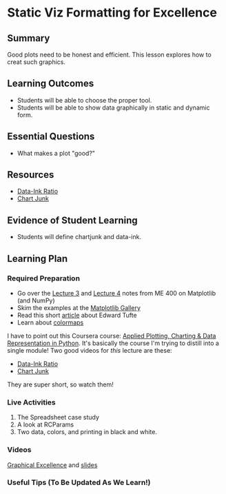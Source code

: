 <!--
This "lecture" or "lesson" template is adapted from the one provided here:
 http://www.buffalo.edu/ubcei/enhance/teaching/lesson-planning.html
Although the page produced from this is learner-facing, some of the
lesson plan structure
-->

# Static Viz Formatting for Excellence

## Summary

<!--
Short description of the lesson.
-->

Good plots need to be honest and efficient.  This lesson
explores how to creat such graphics.


<!--
********* STAGE 1 - DESIRED RESULTS ********************************************
-->

## Learning Outcomes

<!--
      What course goals or outcomes will this lesson address?
-->

 - Students will be able to choose the proper tool.
 - Students will be able to show data graphically in static 
   and dynamic form.


## Essential Questions

<!--
      What question(s) will your students be able to answer by the end of
      instruction?
-->

 - What makes a plot "good?"

## Resources

<!--
      What resources can be made available to your student to support their
      active learning?
      What formats are best suited to complement your course material?
-->

  - [Data-Ink Ratio](https://www.coursera.org/lecture/python-plotting/graphical-heuristics-data-ink-ratio-edward-tufte-qFnP9)
  - [Chart Junk](https://www.coursera.org/lecture/python-plotting/graphical-heuristics-chart-junk-edward-tufte-LCcy7)
  



<!--
********* STAGE 2 - ASSESSMENT EVIDENCE ****************************************
-->

##  Evidence of Student Learning

<!--
      How will you assess students’ prior knowledge?
      What criteria will be used to assess student performance?
      What evidence will be collected to demonstrate achievement?
      How will students reflect and self-assess their learning?
-->

  - Students will define chartjunk and data-ink.

<!--
********* STAGE 3 - LEARNING PLAN ****************************************
-->


## Learning Plan

<!--
List the steps in chronological order to create a timeline of what
will occur in your lesson.

Consider how each of the components below will be included in your
lesson if applicable:

   - Anticipatory Sets/Hooks
       * How will you introduce the material and capture their attention?
   - Teacher Modeling
       * What instructional content and techniques will be incorporated
         into this lesson?
   - Guided Practice
       * How will you scaffold information for your students?
       * How will collaborative learning be used?
   - Learning Activities
       * How will students actively engage with the material?
       * How will students work towards achievement of the learning outcomes?
   - Independent Practice
       * How will students show evidence of learning?
   - Reflection
       * What have you learned about your teaching and content covered in this unit?
       * What changes or adjustments could you make?
       * What were the strongest features of your unit?
       * What are your overall reflections in the course to this point?
   - Conclusion and Preview
       * What should students take away from this lesson?
       * What will happen next? Why?
-->

### Required Preparation

 - Go over the [Lecture 3](https://robertsj.github.io/me400_notes/lectures/Basic_Data_Processing_with_NumPy_and_Matplotlib.html) and [Lecture 4](https://robertsj.github.io/me400_notes/lectures/More_on_NumPy_Arrays.html) notes from ME 400 on Matplotlib (and NumPy)
 - Skim the examples at the [Matplotlib Gallery](https://matplotlib.org/3.1.1/gallery/index.html)
 - Read this short [article](https://storybydata.medium.com/edward-tufte-data-visualization-pioneer-e70eb3a8e2f0) about Edward Tufte
 - Learn about [colormaps](https://bids.github.io/colormap/) 
 
 
I have to point out this Coursera course: [Applied Plotting, Charting & Data Representation in Python](https://www.coursera.org/learn/python-plotting).  It's basically the course I'm trying to distill into a single module!  Two good videos for *this* lecture are these:
  
  - [Data-Ink Ratio](https://www.coursera.org/lecture/python-plotting/graphical-heuristics-data-ink-ratio-edward-tufte-qFnP9)
  - [Chart Junk](https://www.coursera.org/lecture/python-plotting/graphical-heuristics-chart-junk-edward-tufte-LCcy7)
  
They are super short, so watch them!

### Live Activities

  1. The Spreadsheet case study
  2. A look at RCParams
  3. Two data, colors, and printing in black and white.

### Videos

[Graphical Excellence](https://youtu.be/iCQnHYA-lLk)
   and [slides](https://github.com/robertsj/me701/blob/f2020/lectures/GraphicalExcellence.ipynb)


### Useful Tips (To Be Updated As We Learn!)


<!--  

NOTES  




-->
